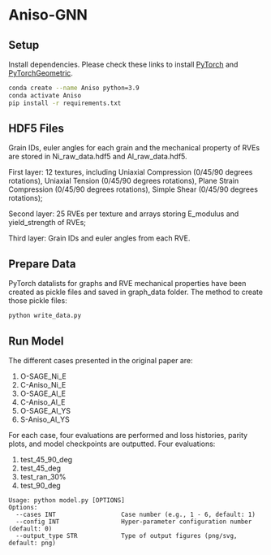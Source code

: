 # Aniso-GNN
 
## Setup
Install dependencies. Please check these links to install [PyTorch](https://pytorch.org/get-started/locally/) and [PyTorchGeometric](https://pytorch-geometric.readthedocs.io/en/latest/notes/installation.html).
```bash
conda create --name Aniso python=3.9
conda activate Aniso
pip install -r requirements.txt
```

## HDF5 Files
Grain IDs, euler angles for each grain and the mechanical property of RVEs are stored in Ni_raw_data.hdf5 and Al_raw_data.hdf5. 

First layer: 12 textures, including
  Uniaxial Compression (0/45/90 degrees rotations),
  Uniaxial Tension (0/45/90 degrees rotations),
  Plane Strain Compression (0/45/90 degrees rotations),
  Simple Shear (0/45/90 degrees rotations);

Second layer: 25 RVEs per texture and arrays storing E_modulus and yield_strength of RVEs; 

Third layer: Grain IDs and euler angles from each RVE. 

## Prepare Data
PyTorch datalists for graphs and RVE mechanical properties have been created as pickle files and saved in graph_data folder. The method to create those pickle files:
```bash
python write_data.py
```

## Run Model
The different cases presented in the original paper are:
  1. O-SAGE_Ni_E
  2. C-Aniso_Ni_E
  3. O-SAGE_Al_E
  4. C-Aniso_Al_E
  5. O-SAGE_Al_YS
  6. S-Aniso_Al_YS
  
For each case, four evaluations are performed and loss histories, parity plots, and model checkpoints are outputted.
Four evaluations:
  1. test_45_90_deg
  2. test_45_deg
  3. test_ran_30%
  4. test_90_deg

```
Usage: python model.py [OPTIONS]
Options:
  --cases INT                  Case number (e.g., 1 - 6, default: 1)
  --config INT                 Hyper-parameter configuration number (default: 0)
  --output_type STR            Type of output figures (png/svg, default: png)
```
